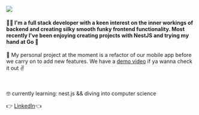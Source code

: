 <p>
  <img src="https://s8.gifyu.com/images/HI-IM-MAYLYNN-2.gif"/>
</p>

#### 🙋‍♀️  I'm a full stack developer with a keen interest on the inner workings of backend and creating silky smooth funky frontend functionality. Most recently I've been enjoying creating projects with NestJS and trying my hand at Go 😬

:balloon: My personal project at the moment is a refactor of our mobile app before we carry on to add new features. We have a [demo video](https://www.youtube.com/watch?v=wZ4gDSbOGk4&feature=youtu.be) if ya wanna check it out :v: </div>

<br>

🤓 currently learning: nest.js && diving into computer science 

👉 [LinkedIn](https://www.linkedin.com/in/maylynn-ng/)👈 

